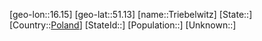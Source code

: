 ﻿---
location: [51.13,16.15]
type: City
tags:
- geo/City


SpocWebEntityId: 34978
isDeleted: false
confidential: public

---
[geo-lon::16.15]
[geo-lat::51.13]
[name::Triebelwitz]
[State::]
[Country::[Poland](geo/Continent/Europe/Poland.md)]
[StateId::]
[Population::]
[Unknown::]


